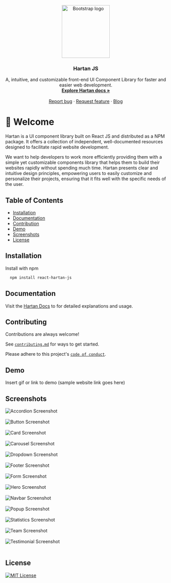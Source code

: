 
<p align="center">
  <a href="https://getbootstrap.com/">
    <img src="images/hartan.png" alt="Bootstrap logo" width="150" height="165">
  </a>
</p>

<h3 align="center">Hartan JS</h3>

<p align="center">
  A, intuitive, and customizable front-end UI Component Library for faster and easier web development.
  <br>
  <a href="https://getbootstrap.com/docs/5.3/"><strong>Explore Hartan docs »</strong></a>
  <br>
  <br>
  <a href="https://github.com/twbs/bootstrap/issues/new?assignees=-&labels=bug&template=bug_report.yml">Report bug</a>
  ·
  <a href="https://github.com/twbs/bootstrap/issues/new?assignees=&labels=feature&template=feature_request.yml">Request feature</a>
  ·
  <a href="https://blog.getbootstrap.com/">Blog</a>
</p>


# 👋 Welcome

Hartan is a UI component library built on React JS and distributed as a NPM package. It offers a collection of independent, well-documented resources designed to facilitate rapid website development.

We want to help developers to work more efficiently providing them with a simple yet customizable components library that helps them to build their websites rapidly without spending much time. Hartan presents clear and intuitive design principles, empowering users to easily customize and personalize their projects, ensuring that it fits well with the specific needs of the user.

## Table of Contents

- [Installation](#installation)
- [Documentation](#documentation)
- [Contribution](#contributing)
- [Demo](#demo)
- [Screenshots](#screenshots)
- [License](#license)


## Installation

Install with npm

```bash
  npm install react-hartan-js
```
    
## Documentation

Visit the [Hartan Docs](https://linktodocumentation) to for detailed explanations and usage.


## Contributing

Contributions are always welcome!

See [`contributing.md`]() for ways to get started.

Please adhere to this project's [`code of conduct`]().


## Demo

Insert gif or link to demo (sample website link goes here)


## Screenshots

![Accordion Screenshot](images/accordion.png)<br><br>
![Button Screenshot](images/button.png)<br><br>
![Card Screenshot](images/card.png)<br><br>
![Carousel Screenshot](images/carousel.png)<br><br>
![Dropdown Screenshot](images/dropdown.png)<br><br>
![Footer Screenshot](images/footer.png)<br><br>
![Form Screenshot](images/form.png)<br><br>
![Hero Screenshot](images/hero.png)<br><br>
![Navbar Screenshot](images/navbar.png)<br><br>
![Popup Screenshot](images/popup.png)<br><br>
![Statistics Screenshot](images/statistics.png)<br><br>
![Team Screenshot](images/team.png)<br><br>
![Testimonial Screenshot](images/testimonial.png)<br><br>


## License

[![MIT License](https://img.shields.io/badge/License-MIT-green.svg)](https://choosealicense.com/licenses/mit/)

